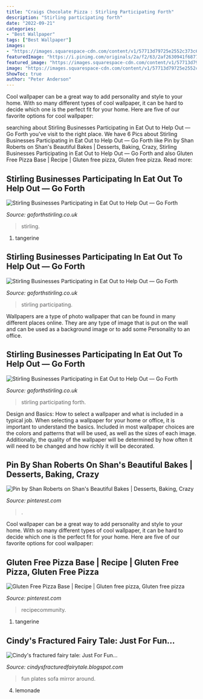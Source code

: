 ```yaml
---
title: "Craigs Chocolate Pizza : Stirling Participating Forth"
description: "Stirling participating forth"
date: "2022-09-21"
categories:
- "Best Wallpaper"
tags: ["Best Wallpaper"]
images:
- "https://images.squarespace-cdn.com/content/v1/57713d79725e2552c373c6cc/1596551435275-HJ961C7PB16S8QN7X3QR/ke17ZwdGBToddI8pDm48kN_ZoNdj1kv_gIvm4zjH76N7gQa3H78H3Y0txjaiv_0fDoOvxcdMmMKkDsyUqMSsMWxHk725yiiHCCLfrh8O1z4YTzHvnKhyp6Da-NYroOW3ZGjoBKy3azqku80C789l0jG2lbcDYBOeMi4OFSYem8AelHsSihC3tfiYK1eHEM7W3AVjJQSBul2wE-DqW7dygg/image-asset.jpeg"
featuredImage: "https://i.pinimg.com/originals/2a/f2/63/2af2630941f68775b5a9d80c4dda0f39.jpg"
featured_image: "https://images.squarespace-cdn.com/content/v1/57713d79725e2552c373c6cc/1596552832623-UZX14QGJ46NRJ2YEB8QN/ke17ZwdGBToddI8pDm48kN_ZoNdj1kv_gIvm4zjH76N7gQa3H78H3Y0txjaiv_0fDoOvxcdMmMKkDsyUqMSsMWxHk725yiiHCCLfrh8O1z4YTzHvnKhyp6Da-NYroOW3ZGjoBKy3azqku80C789l0jG2lbcDYBOeMi4OFSYem8AelHsSihC3tfiYK1eHEM7W3AVjJQSBul2wE-DqW7dygg/3C166A31-5AE5-4AC5-9CE1-AC58036DCE30_1_201_a.jpeg"
image: "https://images.squarespace-cdn.com/content/v1/57713d79725e2552c373c6cc/1596551435275-HJ961C7PB16S8QN7X3QR/ke17ZwdGBToddI8pDm48kN_ZoNdj1kv_gIvm4zjH76N7gQa3H78H3Y0txjaiv_0fDoOvxcdMmMKkDsyUqMSsMWxHk725yiiHCCLfrh8O1z4YTzHvnKhyp6Da-NYroOW3ZGjoBKy3azqku80C789l0jG2lbcDYBOeMi4OFSYem8AelHsSihC3tfiYK1eHEM7W3AVjJQSBul2wE-DqW7dygg/image-asset.jpeg"
ShowToc: true
author: "Peter Anderson"
---
```



Cool wallpaper can be a great way to add personality and style to your home. With so many different types of cool wallpaper, it can be hard to decide which one is the perfect fit for your home. Here are five of our favorite options for cool wallpaper: 

	

		
searching about Stirling Businesses Participating in Eat Out to Help Out — Go Forth you've visit to the right place. We have 6 Pics about Stirling Businesses Participating in Eat Out to Help Out — Go Forth like Pin by Shan Roberts on Shan&#039;s Beautiful Bakes | Desserts, Baking, Crazy, Stirling Businesses Participating in Eat Out to Help Out — Go Forth and also Gluten Free Pizza Base | Recipe | Gluten free pizza, Gluten free pizza. Read more:
		
    
## Stirling Businesses Participating In Eat Out To Help Out — Go Forth

<img loading=lazy src="https://images.squarespace-cdn.com/content/v1/57713d79725e2552c373c6cc/1596549081472-1BGOVLWUVUQALSO6GGHE/ke17ZwdGBToddI8pDm48kN_ZoNdj1kv_gIvm4zjH76N7gQa3H78H3Y0txjaiv_0fDoOvxcdMmMKkDsyUqMSsMWxHk725yiiHCCLfrh8O1z4YTzHvnKhyp6Da-NYroOW3ZGjoBKy3azqku80C789l0jG2lbcDYBOeMi4OFSYem8AelHsSihC3tfiYK1eHEM7W3AVjJQSBul2wE-DqW7dygg/281E2BE7-7892-486C-B00F-90714E8547FE_1_201_a.jpeg" onerror="this.onerror=null;this.src='https://tse2.mm.bing.net/th?id=OIP.NvKcRV_uN5OJ3DUjzMUvowHaFS&amp;pid=15.1';" alt="Stirling Businesses Participating in Eat Out to Help Out — Go Forth">

_Source: goforthstirling.co.uk_

>stirling. 

	

1. tangerine 

    
## Stirling Businesses Participating In Eat Out To Help Out — Go Forth

<img loading=lazy src="https://images.squarespace-cdn.com/content/v1/57713d79725e2552c373c6cc/1596552832623-UZX14QGJ46NRJ2YEB8QN/ke17ZwdGBToddI8pDm48kN_ZoNdj1kv_gIvm4zjH76N7gQa3H78H3Y0txjaiv_0fDoOvxcdMmMKkDsyUqMSsMWxHk725yiiHCCLfrh8O1z4YTzHvnKhyp6Da-NYroOW3ZGjoBKy3azqku80C789l0jG2lbcDYBOeMi4OFSYem8AelHsSihC3tfiYK1eHEM7W3AVjJQSBul2wE-DqW7dygg/3C166A31-5AE5-4AC5-9CE1-AC58036DCE30_1_201_a.jpeg" onerror="this.onerror=null;this.src='https://tse2.mm.bing.net/th?id=OIP.W4xcl50NVkGy2Wib3EF2iAHaFS&amp;pid=15.1';" alt="Stirling Businesses Participating in Eat Out to Help Out — Go Forth">

_Source: goforthstirling.co.uk_

>stirling participating. 

	



Wallpapers are a type of photo wallpaper that can be found in many different places online. They are any type of image that is put on the wall and can be used as a background image or to add some Personality to an office.

    
## Stirling Businesses Participating In Eat Out To Help Out — Go Forth

<img loading=lazy src="https://images.squarespace-cdn.com/content/v1/57713d79725e2552c373c6cc/1596551435275-HJ961C7PB16S8QN7X3QR/ke17ZwdGBToddI8pDm48kN_ZoNdj1kv_gIvm4zjH76N7gQa3H78H3Y0txjaiv_0fDoOvxcdMmMKkDsyUqMSsMWxHk725yiiHCCLfrh8O1z4YTzHvnKhyp6Da-NYroOW3ZGjoBKy3azqku80C789l0jG2lbcDYBOeMi4OFSYem8AelHsSihC3tfiYK1eHEM7W3AVjJQSBul2wE-DqW7dygg/image-asset.jpeg" onerror="this.onerror=null;this.src='https://tse1.mm.bing.net/th?id=OIP.00rFdhVU2CK_9XvixYWMygHaFS&amp;pid=15.1';" alt="Stirling Businesses Participating in Eat Out to Help Out — Go Forth">

_Source: goforthstirling.co.uk_

>stirling participating forth. 

	

Design and Basics: How to select a wallpaper and what is included in a typical job.
When selecting a wallpaper for your home or office, it is important to understand the basics. Included in most wallpaper choices are the colors and patterns that will be used, as well as the sizes of each image. Additionally, the quality of the wallpaper will be determined by how often it will need to be changed and how richly it will be decorated.

    
## Pin By Shan Roberts On Shan&#039;s Beautiful Bakes | Desserts, Baking, Crazy

<img loading=lazy src="https://i.pinimg.com/originals/f8/c8/ed/f8c8ed888623add48ee4a2639265565e.jpg" onerror="this.onerror=null;this.src='https://tse3.mm.bing.net/th?id=OIP.Vf9aeLSFuJ3bNz3BX0uOEAHaJ4&amp;pid=15.1';" alt="Pin by Shan Roberts on Shan&#039;s Beautiful Bakes | Desserts, Baking, Crazy">

_Source: pinterest.com_

>. 

	

Cool wallpaper can be a great way to add personality and style to your home. With so many different types of cool wallpaper, it can be hard to decide which one is the perfect fit for your home. Here are five of our favorite options for cool wallpaper: 

    
## Gluten Free Pizza Base | Recipe | Gluten Free Pizza, Gluten Free Pizza

<img loading=lazy src="https://i.pinimg.com/originals/2a/f2/63/2af2630941f68775b5a9d80c4dda0f39.jpg" onerror="this.onerror=null;this.src='https://tse4.mm.bing.net/th?id=OIP.TuXB1xYbm8nh68iJEui_AQHaD4&amp;pid=15.1';" alt="Gluten Free Pizza Base | Recipe | Gluten free pizza, Gluten free pizza">

_Source: pinterest.com_

>recipecommunity. 

	

1. tangerine 

    
## Cindy&#039;s Fractured Fairy Tale: Just For Fun...

<img loading=lazy src="https://1.bp.blogspot.com/-31mH_eat-7k/TylmJAZBEnI/AAAAAAAAEjE/Y60zTuCWmnU/s640/after+1.jpg" onerror="this.onerror=null;this.src='https://tse3.mm.bing.net/th?id=OIP.OD2ytm9tpYDk5KjIG7gN1wAAAA&amp;pid=15.1';" alt="Cindy&#039;s fractured fairy tale: Just For Fun...">

_Source: cindysfracturedfairytale.blogspot.com_

>fun plates sofa mirror around. 

	

4. lemonade 

